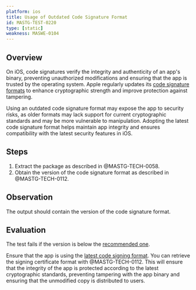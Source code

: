 ```yaml
---
platform: ios
title: Usage of Outdated Code Signature Format
id: MASTG-TEST-0220
type: [static]
weakness: MASWE-0104
---
```


## Overview

On iOS, code signatures verify the integrity and authenticity of an app's binary, preventing unauthorized modifications and ensuring that the app is trusted by the operating system. Apple regularly updates its [code signature formats](https://developer.apple.com/documentation/xcode/using-the-latest-code-signature-format) to enhance cryptographic strength and improve protection against tampering.

Using an outdated code signature format may expose the app to security risks, as older formats may lack support for current cryptographic standards and may be more vulnerable to manipulation. Adopting the latest code signature format helps maintain app integrity and ensures compatibility with the latest security features in iOS.


## Steps

1. Extract the package as described in @MASTG-TECH-0058.
2. Obtain the version of the code signature format as described in @MASTG-TECH-0112.

## Observation

The output should contain the version of the code signature format.

## Evaluation

The test fails if the version is below the [recommended one](https://developer.apple.com/documentation/xcode/using-the-latest-code-signature-format "Apple Developer").

Ensure that the app is using the [latest code signing format](https://developer.apple.com/documentation/xcode/using-the-latest-code-signature-format "Apple Developer"). You can retrieve the signing certificate format with @MASTG-TECH-0112. This will ensure that the integrity of the app is protected according to the latest cryptographic standards, preventing tampering with the app binary and ensuring that the unmodified copy is distributed to users.
